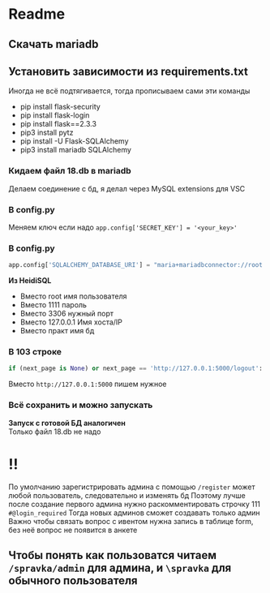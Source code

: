 # Readme
## Скачать mariadb

## Установить зависимости из requirements.txt

Иногда не всё подтягивается, тогда прописываем сами эти команды
- pip install flask-security
- pip install flask-login
- pip install flask==2.3.3
- pip3 install pytz
- pip install -U Flask-SQLAlchemy
- pip3 install mariadb SQLAlchemy

### Кидаем файл 18.db в mariadb

Делаем соединение с бд, я делал через MySQL extensions для VSC  

### В config.py
Меняем ключ если надо
`app.config['SECRET_KEY'] = '<your_key>'`

### В config.py
```python 
app.config['SQLALCHEMY_DATABASE_URI'] = "maria+mariadbconnector://root:1111@127.0.0.1:3306/pract" 
```
**Из HeidiSQL**
- Вместо root имя пользователя
- Вместо 1111 пароль
- Вместо 3306 нужный порт
- Вместо 127.0.0.1 Имя хоста/IP
- Вместо практ имя бд

### В 103 строке
```python 
if (next_page is None) or next_page == 'http://127.0.0.1:5000/logout':
```    
Вместо `http://127.0.0.1:5000` пишем нужное

### Всё сохранить и можно запускать 


**Запуск с готовой БД аналогичен**  
Только файл 18.db не надо 


# !!
По умолчанию зарегистрировать админа с помощью `/register` может любой пользователь, следовательно и изменять бд 
Поэтому лучше после создание первого админа нужно раскомментировать строчку 111 `#@login_required`
Тогда новых админов сможет создавать только админ  
Важно чтобы связать вопрос с ивентом нужна запись в таблице form, без неё вопрос не появится в анкете
## Чтобы понять как пользоватся читаем `/spravka/admin` для админа, и `\spravka` для обычного пользователя